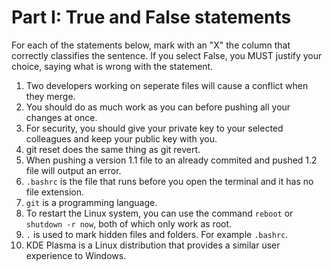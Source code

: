 # Part I: True and False statements

For each of the statements below, mark with an "X" the column that correctly classifies the sentence. If you select False, you MUST justify your choice, saying what is wrong with the statement.

1. Two developers working on seperate files will cause a conflict when they merge.
2. You should do as much work as you can before pushing all your changes at once.
3. For security, you should give your private key to your selected colleagues and keep your public key with you.
4. git reset does the same thing as git revert.
5. When pushing a version 1.1 file to an already commited and pushed 1.2 file will output an error.
6. `.bashrc` is the file that runs before you open the terminal and it has no file extension.
7. `git` is a programming language.
8. To restart the Linux system, you can use the command `reboot` or `shutdown -r now`, both of which only work as root.
9. `.` is used to mark hidden files and folders. For example `.bashrc`.
10. KDE Plasma is a Linux distribution that provides a similar user experience to Windows.
